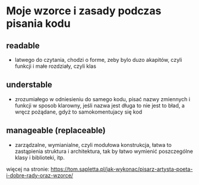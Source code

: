 # Moje wzorce i zasady podczas pisania kodu

## readable
- latwego do czytania, chodzi o forme, zeby bylo duzo akapitów, czyli funkcji i małe rozdziały, czyli klas

## understable
- zrozumiałego w odniesieniu do samego kodu, pisać nazwy zmiennych i funkcji w sposob klarowny, jeśli nazwa jest długa to nie jest to bład, a wręcz pożądane, gdyż to samokomentujacy się kod

## manageable (replaceable)
- zarządzalne, wymianialne, czyli modułowa konstrukcja, łatwa to zastąpienia struktura i architektura, tak by łatwo wymienić poszczególne klasy i biblioteki, itp.


więcej na stronie:
https://tom.sapletta.pl/jak-wykonac/pisarz-artysta-poeta-i-dobre-rady-oraz-wzorce/
